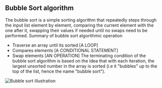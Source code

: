 ## Bubble Sort algorithm

The bubble sort is a simple sorting algorithm that repeatedly steps through the input list element by element, comparing the current element with the one after it, swapping their values if needed until no swaps need to be performed.
Summary of bubble sort algorithmic operation
* Traverse an array until its sorted [A LOOP]
* Compares elements [A CONDITIONAL STATEMENT]
* Swap elements [AN OPERATION]
The terminating condition of the bubble sort algorithm is based on the idea that with each iteration, the largest unsorted number in the array is sorted (i.e it "bubbles" up to the top of the list, hence the name "bubble sort").
<img title="Bubble sort illustration" src="https://en.wikipedia.org/wiki/File:Bubble-sort-example-300px.gif"/>







